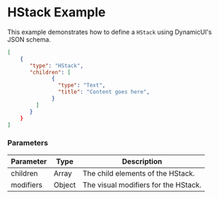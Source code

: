 # HStack Example

This example demonstrates how to define a `HStack` using DynamicUI's JSON schema.  

```json
[
    {
       "type": "HStack",
       "children": [
              {
                "type": "Text",
                "title": "Content goes here",
              }
         ]
       }
    }
]
```

### Parameters

| Parameter | Type        | Description                       |
| --------- | ----------- | --------------------------------- |
| children  | Array       | The child elements of the HStack. |
| modifiers | Object      | The visual modifiers for the HStack. |